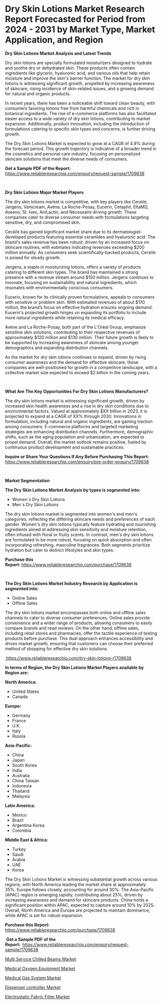 <p><h1>Dry Skin Lotions Market Research Report Forecasted for Period from 2024 -  2031 by Market Type, Market Application, and Region</h1></p><p><strong>Dry Skin Lotions Market Analysis and Latest Trends</strong></p>
<p><p>Dry skin lotions are specially formulated moisturizers designed to hydrate and soothe dry or dehydrated skin. These products often contain ingredients like glycerin, hyaluronic acid, and various oils that help retain moisture and improve the skin's barrier function. The market for dry skin lotions is witnessing significant growth, propelled by increasing awareness of skincare, rising incidence of skin-related issues, and a growing demand for natural and organic products.</p><p>In recent years, there has been a noticeable shift toward clean beauty, with consumers favoring lotions free from harmful chemicals and rich in botanical ingredients. The rise of e-commerce platforms has also facilitated easier access to a wide variety of dry skin lotions, contributing to market expansion. Additionally, product innovation, including the introduction of formulations catering to specific skin types and concerns, is further driving growth.</p><p>The Dry Skin Lotions Market is expected to grow at a CAGR of 4.9% during the forecast period. This growth trajectory is indicative of a broader trend in the cosmetics and personal care industry, focusing on personalized skincare solutions that meet the diverse needs of consumers.</p></p>
<p><strong>Get a Sample PDF of the Report:&nbsp;</strong> <a href="https://www.reliableresearchiq.com/enquiry/request-sample/1709638?utm_campaign=1769&utm_medium=2&utm_source=Github&utm_content=ia&utm_term=21102024&utm_id=dry-skin-lotions">https://www.reliableresearchiq.com/enquiry/request-sample/1709638</a></p>
<p>&nbsp;</p>
<p><strong>Dry Skin Lotions Major Market Players</strong></p>
<p><p>The dry skin lotions market is competitive, with key players like CeraVe, Jergens, Vanicream, Avène, La Roche-Posay, Eucerin, Cetaphil, EltaMD, Aveeno, St. Ives, AmLactin, and Nécessaire driving growth. These companies cater to diverse consumer needs with formulations targeting sensitive, dry, and compromised skin.</p><p>CeraVe has gained significant market share due to its dermatologist-developed products featuring essential ceramides and hyaluronic acid. The brand's sales revenue has been robust, driven by an increased focus on skincare routines, with estimates indicating revenues exceeding $200 million annually. As consumers seek scientifically-backed products, CeraVe is poised for steady growth.</p><p>Jergens, a staple in moisturizing lotions, offers a variety of products catering to different skin types. The brand has maintained a strong presence with a revenue stream around $150 million. Jergens continues to innovate, focusing on sustainability and natural ingredients, which resonates with environmentally conscious consumers.</p><p>Eucerin, known for its clinically proven formulations, appeals to consumers with sensitive or problem skin. With estimated revenues of about $170 million, the brand’s focus on effective hydration ensures ongoing demand. Eucerin's projected growth hinges on expanding its portfolio to include more natural ingredients while retaining its medical efficacy.</p><p>Avène and La Roche-Posay, both part of the L'Oréal Group, emphasize sensitive skin solutions, contributing to their respective revenues of approximately $120 million and $130 million. Their future growth is likely to be supported by increasing awareness of skincare among younger demographics and expanding distribution channels.</p><p>As the market for dry skin lotions continues to expand, driven by rising consumer awareness and the demand for effective skincare, these companies are well-positioned for growth in a competitive landscape, with a collective market size expected to exceed $2 billion in the coming years.</p></p>
<p>&nbsp;</p>
<p><strong>What Are The Key Opportunities For Dry Skin Lotions Manufacturers?</strong></p>
<p><p>The dry skin lotions market is witnessing significant growth, driven by increased skin health awareness and a rise in dry skin conditions due to environmental factors. Valued at approximately $XX billion in 2023, it is projected to expand at a CAGR of XX% through 2030. Innovations in formulation, including natural and organic ingredients, are gaining traction among consumers. E-commerce platforms and targeted marketing strategies are enhancing distribution channels. Furthermore, demographic shifts, such as the aging population and urbanization, are expected to propel demand. Overall, the market outlook remains positive, fueled by continuous product development and sustainable practices.</p></p>
<p><strong>Inquire or Share Your Questions If Any Before Purchasing This Report:</strong> <a href="https://www.reliableresearchiq.com/enquiry/pre-order-enquiry/1709638?utm_campaign=1769&utm_medium=2&utm_source=Github&utm_content=ia&utm_term=21102024&utm_id=dry-skin-lotions">https://www.reliableresearchiq.com/enquiry/pre-order-enquiry/1709638</a></p>
<p>&nbsp;</p>
<p><strong>Market Segmentation</strong></p>
<p><strong>The Dry Skin Lotions Market Analysis by types is segmented into:</strong></p>
<p><ul><li>Women`s Dry Skin Lotions</li><li>Men`s Dry Skin Lotions</li></ul></p>
<p><p>The dry skin lotions market is segmented into women's and men's categories, reflecting the differing skincare needs and preferences of each gender. Women's dry skin lotions typically feature hydrating and nourishing ingredients aimed at addressing skin sensitivity and moisture retention, often infused with floral or fruity scents. In contrast, men's dry skin lotions are formulated to be more robust, focusing on quick absorption and often incorporating refreshing, masculine fragrances. Both segments prioritize hydration but cater to distinct lifestyles and skin types.</p></p>
<p><strong>Purchase this Report:&nbsp;</strong><a href="https://www.reliableresearchiq.com/purchase/1709638?utm_campaign=1769&utm_medium=2&utm_source=Github&utm_content=ia&utm_term=21102024&utm_id=dry-skin-lotions">https://www.reliableresearchiq.com/purchase/1709638</a></p>
<p>&nbsp;</p>
<p><strong>The Dry Skin Lotions Market Industry Research by Application is segmented into:</strong></p>
<p><ul><li>Online Sales</li><li>Offline Sales</li></ul></p>
<p><p>The dry skin lotions market encompasses both online and offline sales channels to cater to diverse consumer preferences. Online sales provide convenience and a wider range of products, allowing consumers to easily compare brands and read reviews. On the other hand, offline sales, including retail stores and pharmacies, offer the tactile experience of testing products before purchase. This dual approach enhances accessibility and drives market growth, ensuring that customers can choose their preferred method of shopping for effective dry skin solutions.</p></p>
<p><a href="https://www.reliableresearchiq.com/dry-skin-lotions-r1709638?utm_campaign=1769&utm_medium=2&utm_source=Github&utm_content=ia&utm_term=21102024&utm_id=dry-skin-lotions">&nbsp;https://www.reliableresearchiq.com/dry-skin-lotions-r1709638</a></p>
<p><strong>In terms of Region, the Dry Skin Lotions Market Players available by Region are:</strong></p>
<p>
    <p> <strong> North America: </strong>
        <ul>
            <li>United States</li>
            <li>Canada</li>
        </ul>
        </p> 
    <p> <strong> Europe: </strong>
        <ul>
            <li>Germany</li>
            <li>France</li>
            <li>U.K.</li>
            <li>Italy</li>
            <li>Russia</li>
        </ul>
        </p> 
    <p> <strong> Asia-Pacific: </strong>
        <ul>
            <li>China</li>
            <li>Japan</li>
            <li>South Korea</li>
            <li>India</li>
            <li>Australia</li>
            <li>China Taiwan</li>
            <li>Indonesia</li>
            <li>Thailand</li>
            <li>Malaysia</li>
        </ul>
        </p> 
    <p> <strong> Latin America: </strong>
        <ul>
            <li>Mexico</li>
            <li>Brazil</li>
            <li>Argentina Korea</li>
            <li>Colombia</li>
        </ul>
        </p> 
    <p> <strong> Middle East & Africa: </strong>
        <ul>
            <li>Turkey</li>
            <li>Saudi</li>
            <li>Arabia</li>
            <li>UAE</li>
            <li>Korea</li>
        </ul>
    </p>
    </p>
<p><p>The Dry Skin Lotions Market is witnessing substantial growth across various regions, with North America leading the market share at approximately 35%. Europe follows closely, accounting for around 30%. The Asia-Pacific (APAC) region is emerging rapidly, contributing about 25%, driven by increasing awareness and demand for skincare products. China holds a significant position within APAC, expected to capture around 10% by 2025. Overall, North America and Europe are projected to maintain dominance, while APAC is set for robust expansion.</p></p>
<p><strong>Purchase this Report: </strong><a href="https://www.reliableresearchiq.com/purchase/1709638?utm_campaign=1769&utm_medium=2&utm_source=Github&utm_content=ia&utm_term=21102024&utm_id=dry-skin-lotions">https://www.reliableresearchiq.com/purchase/1709638</a></p>
<p>&nbsp;<strong>Get a Sample PDF of the Report:&nbsp;&nbsp;</strong><a href="https://www.reliableresearchiq.com/enquiry/request-sample/1709638?utm_campaign=1769&utm_medium=2&utm_source=Github&utm_content=ia&utm_term=21102024&utm_id=dry-skin-lotions">https://www.reliableresearchiq.com/enquiry/request-sample/1709638</a></p>
<p><strong></strong></p>
<p><p><a href="https://www.linkedin.com/pulse/exploring-multi-service-chilled-beams-market-strategic-insights-pdaee?utm_campaign=1769&utm_medium=2&utm_source=Github&utm_content=ia&utm_term=21102024&utm_id=dry-skin-lotions">Multi Service Chilled Beams Market</a></p><p><a href="https://www.linkedin.com/pulse/medical-oxygen-equipment-market-size-share-trends-analysis-kjg6e?utm_campaign=1769&utm_medium=2&utm_source=Github&utm_content=ia&utm_term=21102024&utm_id=dry-skin-lotions">Medical Oxygen Equipment Market</a></p><p><a href="https://www.linkedin.com/pulse/global-medical-gas-system-market-landscape-future-trends-strategic-lrsoe?utm_campaign=1769&utm_medium=2&utm_source=Github&utm_content=ia&utm_term=21102024&utm_id=dry-skin-lotions">Medical Gas System Market</a></p><p><a href="https://www.linkedin.com/pulse/analyzing-global-dispenser-controller-market-growth-ivoce?utm_campaign=1769&utm_medium=2&utm_source=Github&utm_content=ia&utm_term=21102024&utm_id=dry-skin-lotions">Dispenser controller Market</a></p><p><a href="https://www.linkedin.com/pulse/electrostatic-fabric-filter-market-research-report-2024-2031-3x2se?utm_campaign=1769&utm_medium=2&utm_source=Github&utm_content=ia&utm_term=21102024&utm_id=dry-skin-lotions">Electrostatic Fabric Filter Market</a></p></p>